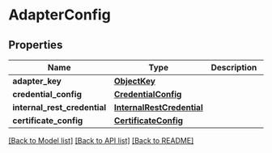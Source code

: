 # AdapterConfig

## Properties
Name | Type | Description | Notes
------------ | ------------- | ------------- | -------------
**adapter_key** | [**ObjectKey**](ObjectKey.md) |  | 
**credential_config** | [**CredentialConfig**](CredentialConfig.md) |  | [optional] 
**internal_rest_credential** | [**InternalRestCredential**](InternalRestCredential.md) |  | [optional] 
**certificate_config** | [**CertificateConfig**](CertificateConfig.md) |  | [optional] 

[[Back to Model list]](../README.md#documentation-for-models) [[Back to API list]](../README.md#documentation-for-api-endpoints) [[Back to README]](../README.md)

